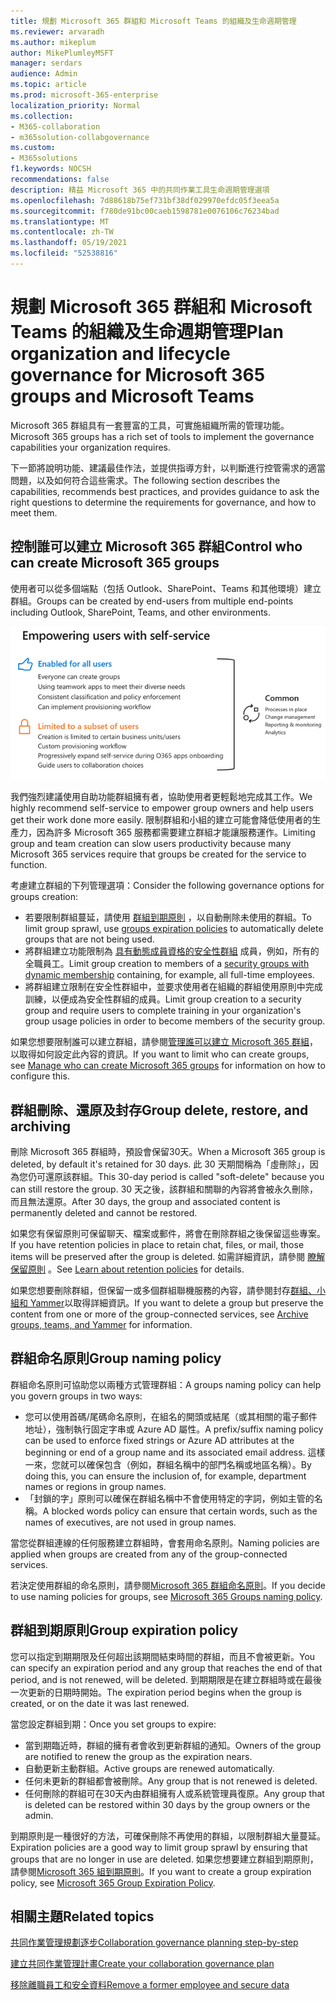```yaml
---
title: 規劃 Microsoft 365 群組和 Microsoft Teams 的組織及生命週期管理
ms.reviewer: arvaradh
ms.author: mikeplum
author: MikePlumleyMSFT
manager: serdars
audience: Admin
ms.topic: article
ms.prod: microsoft-365-enterprise
localization_priority: Normal
ms.collection:
- M365-collaboration
- m365solution-collabgovernance
ms.custom:
- M365solutions
f1.keywords: NOCSH
recommendations: false
description: 精益 Microsoft 365 中的共同作業工具生命週期管理選項
ms.openlocfilehash: 7d88618b75ef731bf38df029970efdc05f3eea5a
ms.sourcegitcommit: f780de91bc00caeb1598781e0076106c76234bad
ms.translationtype: MT
ms.contentlocale: zh-TW
ms.lasthandoff: 05/19/2021
ms.locfileid: "52538816"
---
```

# <a name="plan-organization-and-lifecycle-governance-for-microsoft-365-groups-and-microsoft-teams"></a><span data-ttu-id="bbbf3-103">規劃 Microsoft 365 群組和 Microsoft Teams 的組織及生命週期管理</span><span class="sxs-lookup"><span data-stu-id="bbbf3-103">Plan organization and lifecycle governance for Microsoft 365 groups and Microsoft Teams</span></span>

<span data-ttu-id="bbbf3-104">Microsoft 365 群組具有一套豐富的工具，可實施組織所需的管理功能。</span><span class="sxs-lookup"><span data-stu-id="bbbf3-104">Microsoft 365 groups has a rich set of tools to implement the governance capabilities your organization requires.</span></span> 

<span data-ttu-id="bbbf3-105">下一節將說明功能、建議最佳作法，並提供指導方針，以判斷進行控管需求的適當問題，以及如何符合這些需求。</span><span class="sxs-lookup"><span data-stu-id="bbbf3-105">The following section describes the capabilities, recommends best practices, and provides guidance to ask the right questions to determine the requirements for governance, and how to meet them.</span></span>

## <a name="control-who-can-create-microsoft-365-groups"></a><span data-ttu-id="bbbf3-106">控制誰可以建立 Microsoft 365 群組</span><span class="sxs-lookup"><span data-stu-id="bbbf3-106">Control who can create Microsoft 365 groups</span></span>

<span data-ttu-id="bbbf3-107">使用者可以從多個端點（包括 Outlook、SharePoint、Teams 和其他環境）建立群組。</span><span class="sxs-lookup"><span data-stu-id="bbbf3-107">Groups can be created by end-users from multiple end-points including Outlook, SharePoint, Teams, and other environments.</span></span>

![影像 desc](../media/04.png)

<span data-ttu-id="bbbf3-109">我們強烈建議使用自助功能群組擁有者，協助使用者更輕鬆地完成其工作。</span><span class="sxs-lookup"><span data-stu-id="bbbf3-109">We highly recommend self-service to empower group owners and help users get their work done more easily.</span></span> <span data-ttu-id="bbbf3-110">限制群組和小組的建立可能會降低使用者的生產力，因為許多 Microsoft 365 服務都需要建立群組才能讓服務運作。</span><span class="sxs-lookup"><span data-stu-id="bbbf3-110">Limiting group and team creation can slow users productivity because many Microsoft 365 services require that groups be created for the service to function.</span></span>

<span data-ttu-id="bbbf3-111">考慮建立群組的下列管理選項：</span><span class="sxs-lookup"><span data-stu-id="bbbf3-111">Consider the following governance options for groups creation:</span></span>

- <span data-ttu-id="bbbf3-112">若要限制群組蔓延，請使用 [群組到期原則](microsoft-365-groups-expiration-policy.md) ，以自動刪除未使用的群組。</span><span class="sxs-lookup"><span data-stu-id="bbbf3-112">To limit group sprawl, use [groups expiration policies](microsoft-365-groups-expiration-policy.md) to automatically delete groups that are not being used.</span></span>
- <span data-ttu-id="bbbf3-113">將群組建立功能限制為 [具有動態成員資格的安全性群組](/azure/active-directory/users-groups-roles/groups-create-rule) 成員，例如，所有的全職員工。</span><span class="sxs-lookup"><span data-stu-id="bbbf3-113">Limit group creation to members of a [security groups with dynamic membership](/azure/active-directory/users-groups-roles/groups-create-rule) containing, for example, all full-time employees.</span></span>
- <span data-ttu-id="bbbf3-114">將群組建立限制在安全性群組中，並要求使用者在組織的群組使用原則中完成訓練，以便成為安全性群組的成員。</span><span class="sxs-lookup"><span data-stu-id="bbbf3-114">Limit group creation to a security group and require users to complete training in your organization's group usage policies in order to become members of the security group.</span></span>

<span data-ttu-id="bbbf3-115">如果您想要限制誰可以建立群組，請參閱[管理誰可以建立 Microsoft 365 群組](manage-creation-of-groups.md)，以取得如何設定此內容的資訊。</span><span class="sxs-lookup"><span data-stu-id="bbbf3-115">If you want to limit who can create groups, see [Manage who can create Microsoft 365 groups](manage-creation-of-groups.md) for information on how to configure this.</span></span>

## <a name="group-delete-restore-and-archiving"></a><span data-ttu-id="bbbf3-116">群組刪除、還原及封存</span><span class="sxs-lookup"><span data-stu-id="bbbf3-116">Group delete, restore, and archiving</span></span>

<span data-ttu-id="bbbf3-117">刪除 Microsoft 365 群組時，預設會保留30天。</span><span class="sxs-lookup"><span data-stu-id="bbbf3-117">When a Microsoft 365 group is deleted, by default it's retained for 30 days.</span></span> <span data-ttu-id="bbbf3-118">此 30 天期間稱為「虛刪除」，因為您仍可還原該群組。</span><span class="sxs-lookup"><span data-stu-id="bbbf3-118">This 30-day period is called "soft-delete" because you can still restore the group.</span></span> <span data-ttu-id="bbbf3-119">30 天之後，該群組和關聯的內容將會被永久刪除，而且無法還原。</span><span class="sxs-lookup"><span data-stu-id="bbbf3-119">After 30 days, the group and associated content is permanently deleted and cannot be restored.</span></span>

<span data-ttu-id="bbbf3-120">如果您有保留原則可保留聊天、檔案或郵件，將會在刪除群組之後保留這些專案。</span><span class="sxs-lookup"><span data-stu-id="bbbf3-120">If you have retention policies in place to retain chat, files, or mail, those items will be preserved after the group is deleted.</span></span> <span data-ttu-id="bbbf3-121">如需詳細資訊，請參閱 [瞭解保留原則](../compliance/retention.md) 。</span><span class="sxs-lookup"><span data-stu-id="bbbf3-121">See [Learn about retention policies](../compliance/retention.md) for details.</span></span>

<span data-ttu-id="bbbf3-122">如果您想要刪除群組，但保留一或多個群組聯機服務的內容，請參閱封存[群組、小組和 Yammer](end-life-cycle-groups-teams-sites-yammer.md)以取得詳細資訊。</span><span class="sxs-lookup"><span data-stu-id="bbbf3-122">If you want to delete a group but preserve the content from one or more of the group-connected services, see [Archive groups, teams, and Yammer](end-life-cycle-groups-teams-sites-yammer.md) for information.</span></span>

## <a name="group-naming-policy"></a><span data-ttu-id="bbbf3-123">群組命名原則</span><span class="sxs-lookup"><span data-stu-id="bbbf3-123">Group naming policy</span></span>

<span data-ttu-id="bbbf3-124">群組命名原則可協助您以兩種方式管理群組：</span><span class="sxs-lookup"><span data-stu-id="bbbf3-124">A groups naming policy can help you govern groups in two ways:</span></span>

- <span data-ttu-id="bbbf3-125">您可以使用首碼/尾碼命名原則，在組名的開頭或結尾（或其相關的電子郵件地址），強制執行固定字串或 Azure AD 屬性。</span><span class="sxs-lookup"><span data-stu-id="bbbf3-125">A prefix/suffix naming policy can be used to enforce fixed strings or Azure AD attributes at the beginning or end of a group name and its associated email address.</span></span> <span data-ttu-id="bbbf3-126">這樣一來，您就可以確保包含（例如，群組名稱中的部門名稱或地區名稱）。</span><span class="sxs-lookup"><span data-stu-id="bbbf3-126">By doing this, you can ensure the inclusion of, for example, department names or regions in group names.</span></span>
- <span data-ttu-id="bbbf3-127">「封鎖的字」原則可以確保在群組名稱中不會使用特定的字詞，例如主管的名稱。</span><span class="sxs-lookup"><span data-stu-id="bbbf3-127">A blocked words policy can ensure that certain words, such as the names of executives, are not used in group names.</span></span>

<span data-ttu-id="bbbf3-128">當您從群組連線的任何服務建立群組時，會套用命名原則。</span><span class="sxs-lookup"><span data-stu-id="bbbf3-128">Naming policies are applied when groups are created from any of the group-connected services.</span></span>

<span data-ttu-id="bbbf3-129">若決定使用群組的命名原則，請參閱[Microsoft 365 群組命名原則](groups-naming-policy.md)。</span><span class="sxs-lookup"><span data-stu-id="bbbf3-129">If you decide to use naming policies for groups, see [Microsoft 365 Groups naming policy](groups-naming-policy.md).</span></span>

## <a name="group-expiration-policy"></a><span data-ttu-id="bbbf3-130">群組到期原則</span><span class="sxs-lookup"><span data-stu-id="bbbf3-130">Group expiration policy</span></span>

<span data-ttu-id="bbbf3-131">您可以指定到期期限及任何超出該期間結束時間的群組，而且不會被更新。</span><span class="sxs-lookup"><span data-stu-id="bbbf3-131">You can specify an expiration period and any group that reaches the end of that period, and is not renewed, will be deleted.</span></span> <span data-ttu-id="bbbf3-132">到期期限是在建立群組時或在最後一次更新的日期時開始。</span><span class="sxs-lookup"><span data-stu-id="bbbf3-132">The expiration period begins when the group is created, or on the date it was last renewed.</span></span>

<span data-ttu-id="bbbf3-133">當您設定群組到期：</span><span class="sxs-lookup"><span data-stu-id="bbbf3-133">Once you set groups to expire:</span></span>
- <span data-ttu-id="bbbf3-134">當到期臨近時，群組的擁有者會收到更新群組的通知。</span><span class="sxs-lookup"><span data-stu-id="bbbf3-134">Owners of the group are notified to renew the group as the expiration nears.</span></span>
- <span data-ttu-id="bbbf3-135">自動更新主動群組。</span><span class="sxs-lookup"><span data-stu-id="bbbf3-135">Active groups are renewed automatically.</span></span>
- <span data-ttu-id="bbbf3-136">任何未更新的群組都會被刪除。</span><span class="sxs-lookup"><span data-stu-id="bbbf3-136">Any group that is not renewed is deleted.</span></span>
- <span data-ttu-id="bbbf3-137">任何刪除的群組可在30天內由群組擁有人或系統管理員復原。</span><span class="sxs-lookup"><span data-stu-id="bbbf3-137">Any group that is deleted can be restored within 30 days by the group owners or the admin.</span></span>

<span data-ttu-id="bbbf3-138">到期原則是一種很好的方法，可確保刪除不再使用的群組，以限制群組大量蔓延。</span><span class="sxs-lookup"><span data-stu-id="bbbf3-138">Expiration policies are a good way to limit group sprawl by ensuring that groups that are no longer in use are deleted.</span></span> <span data-ttu-id="bbbf3-139">如果您想要建立群組到期原則，請參閱[Microsoft 365 組到期原則](microsoft-365-groups-expiration-policy.md)。</span><span class="sxs-lookup"><span data-stu-id="bbbf3-139">If you want to create a group expiration policy, see [Microsoft 365 Group Expiration Policy](microsoft-365-groups-expiration-policy.md).</span></span>

## <a name="related-topics"></a><span data-ttu-id="bbbf3-140">相關主題</span><span class="sxs-lookup"><span data-stu-id="bbbf3-140">Related topics</span></span>

[<span data-ttu-id="bbbf3-141">共同作業管理規劃逐步</span><span class="sxs-lookup"><span data-stu-id="bbbf3-141">Collaboration governance planning step-by-step</span></span>](collaboration-governance-overview.md#collaboration-governance-planning-step-by-step)

[<span data-ttu-id="bbbf3-142">建立共同作業管理計畫</span><span class="sxs-lookup"><span data-stu-id="bbbf3-142">Create your collaboration governance plan</span></span>](collaboration-governance-first.md)

[<span data-ttu-id="bbbf3-143">移除離職員工和安全資料</span><span class="sxs-lookup"><span data-stu-id="bbbf3-143">Remove a former employee and secure data</span></span>](/microsoft-365/admin/add-users/remove-former-employee)
